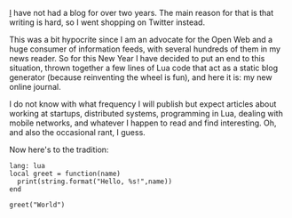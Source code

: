 <!--@
  title="Hello again, World!"
  published="2013-01-02 14:00:00"
  description = "Hello World post for Pierre Chapuis' new blog."
-->

[I](http://catwell.info) have not had a blog for over two years. The main reason for that is that writing is hard, so I went shopping on Twitter instead.

This was a bit hypocrite since I am an advocate for the Open Web and a huge consumer of information feeds, with several hundreds of them in my news reader. So for this New Year I have decided to put an end to this situation, thrown together a few lines of Lua code that act as a static blog generator (because reinventing the wheel is fun), and here it is: my new online journal.

I do not know with what frequency I will publish but expect articles about working at startups, distributed systems, programming in Lua, dealing with mobile networks, and whatever I happen to read and find interesting. Oh, and also the occasional rant, I guess.

Now here's to the tradition:

    lang: lua
    local greet = function(name)
      print(string.format("Hello, %s!",name))
    end

    greet("World")
